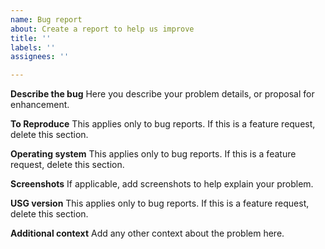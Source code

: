 ```yaml
---
name: Bug report
about: Create a report to help us improve
title: ''
labels: ''
assignees: ''

---
```


**Describe the bug**
Here you describe your problem details, or proposal for enhancement.

**To Reproduce**
This applies only to bug reports. If this is a feature request, delete this section.

**Operating system**
This applies only to bug reports. If this is a feature request, delete this section.

**Screenshots**
If applicable, add screenshots to help explain your problem.

**USG version**
This applies only to bug reports. If this is a feature request, delete this section.

**Additional context**
Add any other context about the problem here.
